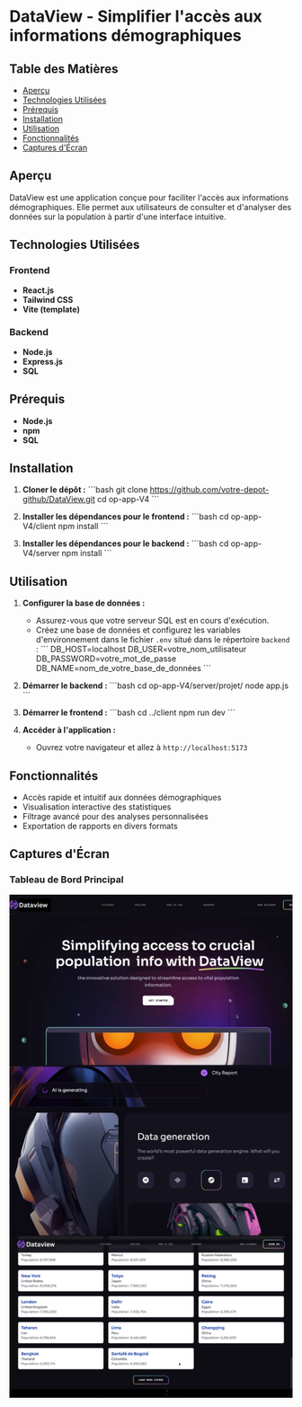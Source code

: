 
# DataView - Simplifier l'accès aux informations démographiques

## Table des Matières
- [Aperçu](#aperçu)
- [Technologies Utilisées](#technologies-utilisées)
- [Prérequis](#prérequis)
- [Installation](#installation)
- [Utilisation](#utilisation)
- [Fonctionnalités](#fonctionnalités)
- [Captures d'Écran](#captures-décran)


## Aperçu
DataView est une application conçue pour faciliter l'accès aux informations démographiques. Elle permet aux utilisateurs de consulter et d'analyser des données sur la population à partir d'une interface intuitive.

## Technologies Utilisées
### Frontend
- **React.js**
- **Tailwind CSS**
- **Vite (template)**

### Backend
- **Node.js**
- **Express.js**
- **SQL**

## Prérequis
- **Node.js** 
- **npm** 
- **SQL**

## Installation
1. **Cloner le dépôt :**
   \```bash
   git clone https://github.com/votre-depot-github/DataView.git
   cd op-app-V4
   \```

2. **Installer les dépendances pour le frontend :**
   \```bash
 cd op-app-V4/client
   npm install
   \```

3. **Installer les dépendances pour le backend :**
   \```bash
 cd op-app-V4/server
   npm install
   \```

## Utilisation
1. **Configurer la base de données :**
   - Assurez-vous que votre serveur SQL est en cours d'exécution.
   - Créez une base de données et configurez les variables d'environnement dans le fichier `.env` situé dans le répertoire `backend` :
     \```
     DB_HOST=localhost
     DB_USER=votre_nom_utilisateur
     DB_PASSWORD=votre_mot_de_passe
     DB_NAME=nom_de_votre_base_de_données
     \```

2. **Démarrer le backend :**
   \```bash
   cd op-app-V4/server/projet/
   node app.js
   \```

3. **Démarrer le frontend :**
   \```bash
   cd ../client
   npm run dev
   \```

4. **Accéder à l'application :**
   - Ouvrez votre navigateur et allez à `http://localhost:5173`

## Fonctionnalités
- Accès rapide et intuitif aux données démographiques
- Visualisation interactive des statistiques
- Filtrage avancé pour des analyses personnalisées
- Exportation de rapports en divers formats

## Captures d'Écran
### Tableau de Bord Principal
![Tableau de Bord Principal](./op-app-v4/image/screen-shoot.png)


